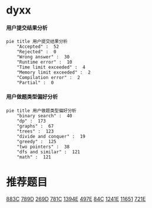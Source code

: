 # dyxx

<!-- tabs:start -->



#### **用户提交结果分析**

```mermaid
pie title 用户提交结果分析
    "Accepted" :  52
    "Rejected" :  0
    "Wrong answer" :  30
    "Runtime error" :  10
    "Time limit exceeded" :  4
    "Memory limit exceeded" :  2
    "Compilation error" :  2
    "Partial" :  0
```

#### **用户做题类型偏好分析**

```mermaid
pie title 用户做题类型偏好分析
    "binary search" :  40
    "dp" :  173
    "graphs" :  67
    "trees" :  123
    "divide and conquer" :  19
    "greedy" :  125
    "two pointers" :  38
    "dfs and similar" :  121
    "math" :  121
```



<!-- tabs:end -->
# 推荐题目
[883C](https://codeforces.com/contest/883/problem/C)
[789D](https://codeforces.com/contest/789/problem/D)
[269D](https://codeforces.com/contest/269/problem/D)
[781C](https://codeforces.com/contest/781/problem/C)
[1394E](https://codeforces.com/contest/1394/problem/E)
[497E](https://codeforces.com/contest/497/problem/E)
[84C](https://codeforces.com/contest/84/problem/C)
[1241E](https://codeforces.com/contest/1241/problem/E)
[11651](https://codeforces.com/contest/1165/problem/1)
[721E](https://codeforces.com/contest/721/problem/E)
